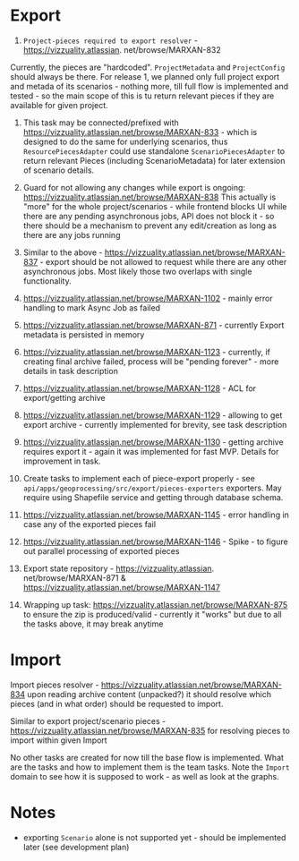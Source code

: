 # Export 

1. `Project-pieces required to export resolver` - https://vizzuality.atlassian.
net/browse/MARXAN-832

Currently, the pieces are "hardcoded". `ProjectMetadata` and `ProjectConfig` 
should always be there. For release 1, we planned only full project export 
and metada of its scenarios - nothing more, till full flow is implemented 
and tested - so the main scope of this is tu return relevant pieces if they 
are available for given project.

1. This task may be connected/prefixed with https://vizzuality.atlassian.net/browse/MARXAN-833 - which is designed to do the same for underlying 
scenarios, thus `ResourcePiecesAdapter` could use standalone 
`ScenarioPiecesAdapter` to return relevant Pieces (including 
ScenarioMetadata) for later extension of scenario details.

2. Guard for not allowing any changes while export is ongoing:
   https://vizzuality.atlassian.net/browse/MARXAN-838
This actually is "more" for the whole project/scenarios - while frontend 
   blocks UI while there are any pending asynchronous jobs, API does not 
   block it - so there should be a mechanism to prevent any edit/creation as 
   long as there are any jobs running

3. Similar to the above -  https://vizzuality.atlassian.net/browse/MARXAN-837 - export should be not allowed to request while 
   there are any other asynchronous jobs. Most likely those two overlaps 
   with single functionality.
4. https://vizzuality.atlassian.net/browse/MARXAN-1102 - mainly error 
   handling to mark Async Job as failed 
5. https://vizzuality.atlassian.net/browse/MARXAN-871 - currently Export 
   metadata is persisted in memory
6. https://vizzuality.atlassian.net/browse/MARXAN-1123 - currently, if 
   creating final archive failed, process will be "pending forever" - more 
   details in task description
7. https://vizzuality.atlassian.net/browse/MARXAN-1128 - ACL for 
   export/getting archive
8. https://vizzuality.atlassian.net/browse/MARXAN-1129 - allowing to 
   get export archive - currently implemented for brevity, see task description 
9. https://vizzuality.atlassian.net/browse/MARXAN-1130 - getting archive 
   requires export it - again it was implemented for fast MVP. Details for 
   improvement in task.
10. Create tasks to implement each of piece-export properly - see 
    `api/apps/geoprocessing/src/export/pieces-exporters` exporters. May 
    require using Shapefile service and getting through database schema. 
11. https://vizzuality.atlassian.net/browse/MARXAN-1145 - error handling in 
    case any of the exported pieces fail
12. https://vizzuality.atlassian.net/browse/MARXAN-1146 - Spike - to figure 
    out parallel processing of exported pieces
13. Export state repository - https://vizzuality.atlassian.
	net/browse/MARXAN-871 & https://vizzuality.atlassian.net/browse/MARXAN-1147

14. Wrapping up task:
https://vizzuality.atlassian.net/browse/MARXAN-875 to ensure the zip is 
    produced/valid - currently it "works" but due to  all the tasks above, it 
    may break anytime

# Import

Import pieces resolver - https://vizzuality.atlassian.net/browse/MARXAN-834
upon reading archive content (unpacked?) it should resolve which pieces (and 
in what order) should be requested to import.

Similar to export project/scenario pieces - https://vizzuality.atlassian.net/browse/MARXAN-835 for resolving pieces to import within given Import

No other tasks are created for now till the base flow is implemented. What 
are the tasks and how to implement them is the team tasks. Note the `Import` 
domain to see how it is supposed to work - as well as look at the graphs.

# Notes 
* exporting `Scenario` alone is not supported yet - should be implemented 
  later (see development plan)
